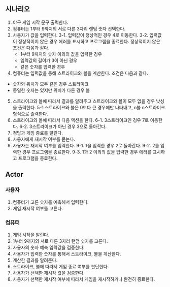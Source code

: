 ## 시나리오

1. 야구 게임 시작 문구 출력한다.
2. 컴퓨터는 1부터 9까지의 서로 다른 3자리 랜덤 숫자 선택한다.
3. 사용자가 값을 입력한다.
  3-1. 입력값이 정상적인 경우 4로 이동한다.
  3-2. 입력값이 정상적이지 않은 경우 에러를 표시하고 프로그램을 종료한다. 정상적이지 않은 조건은 다음과 같다.
    - 1부터 9까지의 숫자 이외의 값을 입력한 경우
    - 입력값의 길이가 3이 아닌 경우
    - 같은 숫자를 입력한 경우
4. 컴퓨터는 입력값을 통해 스트라이크와 볼을 계산한다. 조건은 다음과 같다.
  - 숫자와 위치가 모두 같은 경우 스트라이크
  - 동일한 숫자는 있지만 위치가 다른 경우 볼
5. 스트라이크와 볼에 따라서 결과를 알려주고 스트라이크와 볼이 모두 없을 경우 낫싱을 출력한다.
  5-1 스트라이크와 볼은 0보다 큰 경우에만 나타내고, n볼 n스트라이크 형식으로 출력한다.
6. 스트라이크와 볼에 따라서 다음 액션을 한다.
  6-1. 3스트라이크인 경우 7로 이동한다.
  6-2. 3스트라이크가 아닌 경우 3으로 돌아간다.
7. 정답과 게임 종료를 알린다.
8. 사용자에게 재시작 여부를 묻는다.
9. 사용자는 재시작 여부를 입력한다.
  9-1. 1을 입력한 경우 2로 돌아간다.
  9-2. 2를 입력한 경우 프로그램을 종료한다.
  9-3. 1과 2 이외의 값을 입력한 경우 에러를 표시하고 프로그램을 종료한다.

## Actor

### 사용자

1. 컴퓨터가 고른 숫자를 예측해서 입력한다.
2. 게임 재시작 여부를 고른다.

### 컴퓨터

1. 게임 시작을 알린다.
2. 1부터 9까지의 서로 다른 3자리 랜덤 숫자를 고른다.
3. 사용자의 숫자 예측 입력값을 검증한다.
4. 사용자가 입력한 숫자를 통해서 스트라이크, 볼을 계산한다.
5. 계산한 결과를 알려준다.
6. 스트라이크, 볼에 따라서 게임 종료 여부를 판단한다.
7. 사용자가 선택한 재시작 값을 검증한다.
8. 사용자가 선택한 재시작 여부에 따라서 게임을 재시작하거나 완전히 종료한다.
